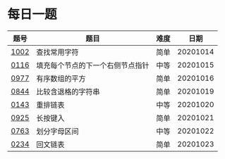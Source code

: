 # 每日一题

|题号|题目|难度|日期|
|----|----|----|----|
|[1002](https://leetcode-cn.com/problems/find-common-characters/)|查找常用字符|简单|20201014|
|[0116](https://leetcode-cn.com/problems/populating-next-right-pointers-in-each-node/)|填充每个节点的下一个右侧节点指针|中等|20201015|
|[0977](https://leetcode-cn.com/problems/squares-of-a-sorted-array/)|有序数组的平方|简单|20201016|
|[0844](https://leetcode-cn.com/problems/backspace-string-compare/)|比较含退格的字符串|简单|20201019|
|[0143](https://leetcode-cn.com/problems/reorder-list/)|重排链表|中等|20201020|
|[0925](https://leetcode-cn.com/problems/long-pressed-name/)|长按键入|简单|20201021|
|[0763](https://leetcode-cn.com/problems/partition-labels/)|划分字母区间|中等|20201022|
|[0234](https://leetcode-cn.com/problems/palindrome-linked-list/)|回文链表|简单|20201023|